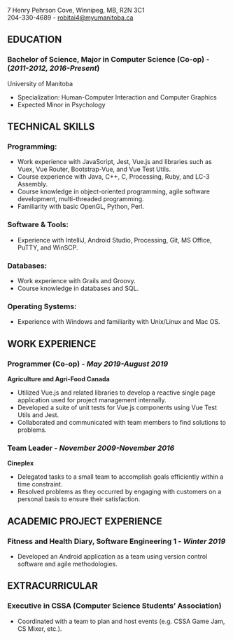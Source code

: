 7 Henry Pehrson Cove, Winnipeg, MB, R2N 3C1  
204-330-4689 - robitai4@myumanitoba.ca

## **EDUCATION**  
### **Bachelor of Science, Major in Computer Science (Co-op)** - (_2011-2012, 2016-Present_)  
University of Manitoba  
* Specialization: Human-Computer Interaction and Computer Graphics
* Expected Minor in Psychology

## **TECHNICAL SKILLS**  
### **Programming:**  
* Work experience with JavaScript, Jest, Vue.js and libraries such as Vuex, Vue Router, Bootstrap-Vue, and Vue Test Utils.  
* Course experience with Java, C++, C, Processing, Ruby, and LC-3 Assembly.  
* Course knowledge in object-oriented programming, agile software development, multi-threaded programming. 
* Familiarity with basic OpenGL, Python, Perl. 

### **Software & Tools:**  
* Experience with IntelliJ, Android Studio, Processing, Git, MS Office, PuTTY, and WinSCP.

### **Databases:**  
* Work experience with Grails and Groovy.  
* Course knowledge in databases and SQL.  

### **Operating Systems:**
* Experience with Windows and familiarity with Unix/Linux and Mac OS.

## **WORK EXPERIENCE**  
### **Programmer (Co-op)** - _May 2019-August 2019_  
**Agriculture and Agri-Food Canada**  
* Utilized Vue.js and related libraries to develop a reactive single page application used for project management internally.  
* Developed a suite of unit tests for Vue.js components using Vue Test Utils and Jest.  
* Collaborated and communicated with team members to find solutions to problems.  

### **Team Leader** - _November 2009-November 2016_  
**Cineplex**
* Delegated tasks to a small team to accomplish goals efficiently within a time constraint.
* Resolved problems as they occurred by engaging with customers on a personal basis to ensure their satisfaction.

## **ACADEMIC PROJECT EXPERIENCE**  
### **Fitness and Health Diary**, Software Engineering 1 - _Winter 2019_
* Developed an Android application as a team using version control software and agile methodologies.

## **EXTRACURRICULAR**  
### **Executive in CSSA (Computer Science Students’ Association)**  
* Coordinated with a team to plan and host events (e.g. CSSA Game Jam, CS Mixer, etc.).
